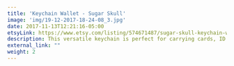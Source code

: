 ```yaml
---
title: 'Keychain Wallet - Sugar Skull'
image: 'img/19-12-2017-18-24-08_3.jpg'
date: 2017-11-13T12:21:16-05:00
etsyLink: https://www.etsy.com/listing/574671487/sugar-skull-keychain-wallet-card-holder?ref=shop_home_active_4
description: This versatile keychain is perfect for carrying cards, ID's and money while conveniently keeping your keys attached. Available in many super cute prints. Cotton interior and exterior. Durable and lightweight.4" height5 1/2" length
external_link: ""
weight: 2
---
```

